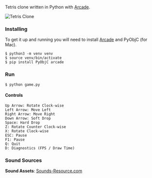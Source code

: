Tetris clone written in Python with [Arcade](https://arcade.academy/index.html).

![Tetris Clone](https://user-images.githubusercontent.com/46382795/81491696-00fa6f80-9246-11ea-81ff-ee9e43c297b6.png)

### Installing
To get it up and running you will need to install [Arcade](https://arcade.academy/index.html) and PyObjC (for Mac).

```
$ python3 -m venv venv
$ source venv/bin/activate
$ pip install PyObjC arcade
```

### Run
```
$ python game.py
```

#### Controls
```
Up Arrow: Rotate Clock-wise
Left Arrow: Move Left
Right Arrow: Move Right
Down Arrow: Soft Drop
Space: Hard Drop
Z: Rotate Counter Clock-wise
X: Rotate Clock-wise
ESC: Pause
F1: Pause
Q: Quit
D: Diagnostics (FPS / Draw Time)
```

### Sound Sources
**Sound Assets**: [Sounds-Resource.com](https://www.sounds-resource.com/pc_computer/tetriszone/sound/586/)
